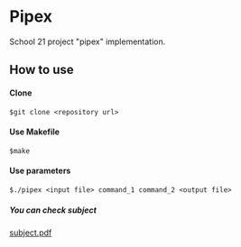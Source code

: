 # Pipex
School 21 project "pipex" implementation.

## How to use

#### Clone
````
$git clone <repository url>
````

#### Use Makefile
````
$make
````

#### Use parameters
````
$./pipex <input file> command_1 command_2 <output file>
````
##### You can check subject

[subject.pdf](./pipex.en.subject.pdf)
